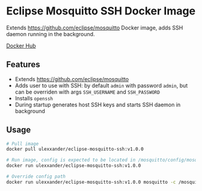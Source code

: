 # Eclipse Mosquitto SSH Docker Image

Extends https://github.com/eclipse/mosquitto Docker image, adds SSH daemon running in the background.

[Docker Hub](https://hub.docker.com/r/ulexxander/eclipse-mosquitto-ssh)

## Features

- Extends https://github.com/eclipse/mosquitto
- Adds user to use with SSH: by default `admin` with password `admin`, but can be overriden with args `SSH_USERNAME` and `SSH_PASSWORD`
- Installs `openssh`
- During startup generates host SSH keys and starts SSH daemon in background

## Usage

```sh
# Pull image
docker pull ulexxander/eclipse-mosquitto-ssh:v1.0.0

# Run image, config is expected to be located in /mosquitto/config/mosquitto.conf
docker run ulexxander/eclipse-mosquitto-ssh:v1.0.0

# Override config path
docker run ulexxander/eclipse-mosquitto-ssh:v1.0.0 mosquitto -c /mosquitto-no-auth.conf
```
